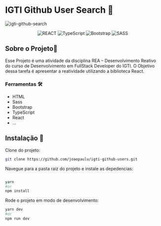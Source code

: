 # IGTI Github User Search 📑

 ![igti-github-search](https://user-images.githubusercontent.com/66692428/117443293-55decd80-af0e-11eb-9ac7-d534b6ef9807.gif)

<p align="center">
<img alt="REACT" src="https://img.shields.io/badge/-React%20-%2320232a.svg?&style=flat-square&logo=react&logoColor=%2361DAFB"/>
<img alt="TypeScript" src="https://img.shields.io/badge/-Typescript%20-%23007ACC.svg?&style=flat-square&logo=typescript&logoColor=white"/>
<img alt="Bootstrap" src="https://img.shields.io/badge/-Bootstrap-563D7C?style=flat-square&logo=bootstrap&logoColor=white"/>
<img alt="SASS" src="https://img.shields.io/badge/-Sass-CC6699?style=flat-square&logo=sass&logoColor=white"/>
</p>

## Sobre o Projeto📖

Esse Projeto é uma atividade da disciplina REA – Desenvolvimento Reativo do curso de Desenvolvimento em FullStack Developer do IGTI. O Objetivo dessa tarefa é apresentar a reatividade utilizando a biblioteca React.

### Ferramentas 🛠

- HTML 
- Sass
- Bootstrap
- TypeScript
- React
- ...

## Instalação 🚀

Clone do projeto:

```sh
git clone https://github.com/joaopaulu/igti-github-users.git
```

Navegue para a pasta raiz do projeto e instale as depedencias: 

```sh

yarn
#or
npm install
```

Rode o projeto em modo de desenvolvimento:

```sh
yarn dev
#or
npm run dev
```

